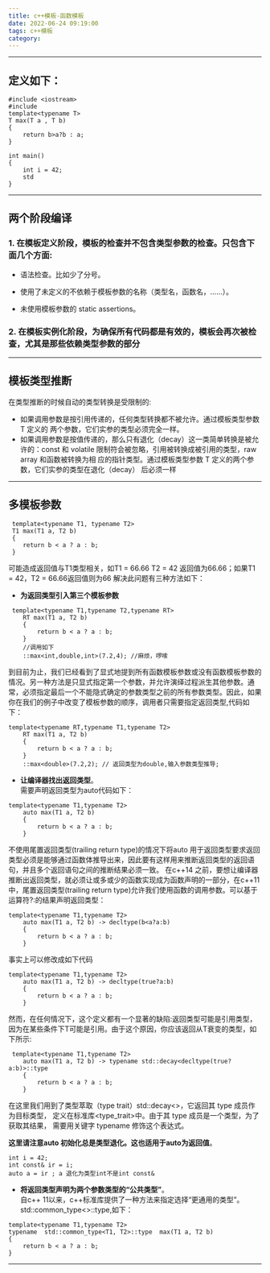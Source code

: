 ```yaml
---
title: c++模板-函数模板
date: 2022-06-24 09:19:00
tags: c++模板
category:
---
```

---
## 定义如下：
```
#include <iostream>
#include 
template<typename T>
T max(T a , T b)
{
    return b>a?b : a;
}

int main()
{
    int i = 42;
    std
}
```
---
## 两个阶段编译
### 1.  在模板定义阶段，模板的检查并不包含类型参数的检查。只包含下面几个方面:  

* 语法检查。比如少了分号。   

* 使用了未定义的不依赖于模板参数的名称（类型名，函数名，......）。  

* 未使用模板参数的 static assertions。  

### 2.  在模板实例化阶段，为确保所有代码都是有效的，模板会再次被检查，尤其是那些依赖类型参数的部分  

---
## 模板类型推断
在类型推断的时候自动的类型转换是受限制的:  
* 如果调用参数是按引用传递的，任何类型转换都不被允许。通过模板类型参数 T 定义的 两个参数，它们实参的类型必须完全一样。  
* 如果调用参数是按值传递的，那么只有退化（decay）这一类简单转换是被允许的：const 和 volatile 限制符会被忽略，引用被转换成被引用的类型，raw array 和函数被转换为相 应的指针类型。通过模板类型参数 T 定义的两个参数，它们实参的类型在退化（decay） 后必须一样  
---
## 多模板参数
```
 template<typename T1, typename T2>
 T1 max(T1 a, T2 b)
 {
    return b < a ? a : b;
 }
```
可能造成返回值与T1类型相关，如T1 = 66.66 T2 = 42 返回值为66.66；如果T1 = 42，T2 = 66.66返回值则为66
解决此问题有三种方法如下：
* **为返回类型引入第三个模板参数**
```
 template<typename T1,typename T2,typename RT>
    RT max(T1 a, T2 b)
    {
        return b < a ? a : b;
    }
    //调用如下
    ::max<int,double,int>(7.2,4); //麻烦，啰嗦
```
到目前为止，我们已经看到了显式地提到所有函数模板参数或没有函数模板参数的情况。另一种方法是只显式指定第一个参数，并允许演绎过程派生其他参数。通常，必须指定最后一个不能隐式确定的参数类型之前的所有参数类型。因此，如果你在我们的例子中改变了模板参数的顺序，调用者只需要指定返回类型,代码如下：
```
template<typename RT,typename T1,typename T2>
    RT max(T1 a, T2 b)
    {
        return b < a ? a : b;
    }
    ::max<double>(7.2,2); // 返回类型为double,输入参数类型推导;
```
* **让编译器找出返回类型**。  
需要声明返回类型为auto代码如下：
```
template<typename T1,typename T2>
    auto max(T1 a, T2 b)
    {
        return b < a ? a : b;
    }
```
不使用尾置返回类型(trailing return type)的情况下将auto 用于返回类型要求返回类型必须是能够通过函数体推导出来，因此要有这样用来推断返回类型的返回语句，并且多个返回语句之间的推断结果必须一致。
在c++14 之前，要想让编译器推断出返回类型，就必须让或多或少的函数实现成为函数声明的一部分，在c++11中，尾置返回类型(trailing return type)允许我们使用函数的调用参数。可以基于运算符?:的结果声明返回类型：
```
template<typename T1,typename T2>
    auto max(T1 a, T2 b) -> decltype(b<a?a:b)
    {
        return b < a ? a : b;
    }
```
事实上可以修改成如下代码
```
template<typename T1,typename T2>
    auto max(T1 a, T2 b) -> decltype(true?a:b)
    {
        return b < a ? a : b;
    }
```
然而，在任何情况下，这个定义都有一个显著的缺陷:返回类型可能是引用类型，因为在某些条件下T可能是引用。由于这个原因，你应该返回从T衰变的类型，如下所示:
```
 template<typename T1,typename T2>
    auto max(T1 a, T2 b) -> typename std::decay<decltype(true?a:b)>::type
    {
        return b < a ? a : b;
    }
```
在这里我们用到了类型萃取（type trait）std::decay<>，它返回其 type 成员作为目标类型， 定义在标准库<type_trait>中。由于其 type 成员是一个类型，为了获取其结果， 需要用关键字 typename 修饰这个表达式。

**这里请注意auto 初始化总是类型退化。这也适用于auto为返回值**。
```
int i = 42;
int const& ir = i;
auto a = ir ; a 退化为类型int不是int const& 
```
* **将返回类型声明为两个参数类型的“公共类型”**。  
自c++ 11以来，c++标准库提供了一种方法来指定选择“更通用的类型”。
std::common_type<>::type,如下：
``` 
template<typename T1,typename T2>
typename  std::common_type<T1, T2>::type  max(T1 a, T2 b)
{
    return b < a ? a : b;
}
```
---
